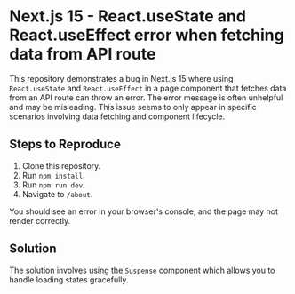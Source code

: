 # Next.js 15 - React.useState and React.useEffect error when fetching data from API route

This repository demonstrates a bug in Next.js 15 where using `React.useState` and `React.useEffect` in a page component that fetches data from an API route can throw an error. The error message is often unhelpful and may be misleading.  This issue seems to only appear in specific scenarios involving data fetching and component lifecycle.

## Steps to Reproduce

1. Clone this repository.
2. Run `npm install`.
3. Run `npm run dev`.
4. Navigate to `/about`.

You should see an error in your browser's console, and the page may not render correctly.

## Solution

The solution involves using the `Suspense` component which allows you to handle loading states gracefully.